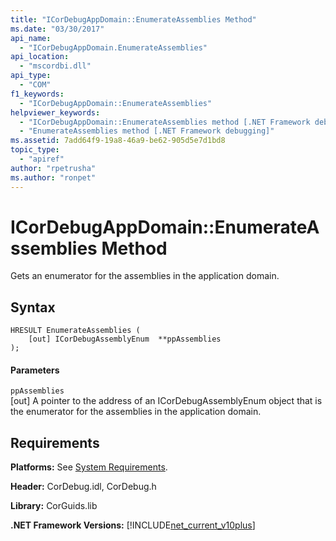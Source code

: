 ```yaml
---
title: "ICorDebugAppDomain::EnumerateAssemblies Method"
ms.date: "03/30/2017"
api_name: 
  - "ICorDebugAppDomain.EnumerateAssemblies"
api_location: 
  - "mscordbi.dll"
api_type: 
  - "COM"
f1_keywords: 
  - "ICorDebugAppDomain::EnumerateAssemblies"
helpviewer_keywords: 
  - "ICorDebugAppDomain::EnumerateAssemblies method [.NET Framework debugging]"
  - "EnumerateAssemblies method [.NET Framework debugging]"
ms.assetid: 7add64f9-19a8-46a9-be62-905d5e7d1bd8
topic_type: 
  - "apiref"
author: "rpetrusha"
ms.author: "ronpet"
---
```

# ICorDebugAppDomain::EnumerateAssemblies Method
Gets an enumerator for the assemblies in the application domain.  
  
## Syntax  
  
```  
HRESULT EnumerateAssemblies (  
    [out] ICorDebugAssemblyEnum  **ppAssemblies  
);  
```  
  
#### Parameters  
 `ppAssemblies`  
 [out] A pointer to the address of an ICorDebugAssemblyEnum object that is the enumerator for the assemblies in the application domain.  
  
## Requirements  
 **Platforms:** See [System Requirements](../../../../docs/framework/get-started/system-requirements.md).  
  
 **Header:** CorDebug.idl, CorDebug.h  
  
 **Library:** CorGuids.lib  
  
 **.NET Framework Versions:** [!INCLUDE[net_current_v10plus](../../../../includes/net-current-v10plus-md.md)]
